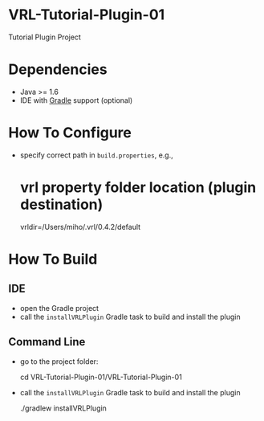 # VRL-Tutorial-Plugin-01

Tutorial Plugin Project

# Dependencies

- Java >= 1.6
- IDE with [Gradle](http://www.gradle.org/) support (optional)

# How To Configure

- specify correct path in `build.properties`, e.g.,
    
    # vrl property folder location (plugin destination)
    vrldir=/Users/miho/.vrl/0.4.2/default

# How To Build

## IDE

- open the Gradle project
- call the `installVRLPlugin` Gradle task to build and install the plugin

## Command Line

- go to the project folder: 

    cd VRL-Tutorial-Plugin-01/VRL-Tutorial-Plugin-01

- call the `installVRLPlugin` Gradle task to build and install the plugin
  
    ./gradlew installVRLPlugin



